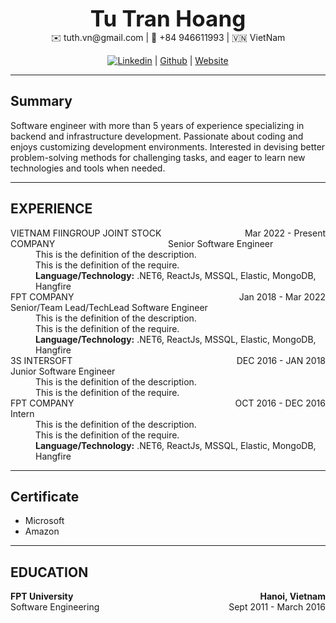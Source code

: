 <div>
  <center><strong style="font-size:35px">Tu Tran Hoang</strong></center>
</div>

<center>
  ✉️ tuth.vn@gmail.com |
  📱 +84 946611993 |
  🇻🇳 VietNam

  [![Linkedin](https://static.licdn.com/aero-v1/sc/h/47josflhxdz9o3v227aa72l1p)](https://www.linkedin.com/in/tuthvn) |
  [Github](https://github.com/tuthvn) |
  [Website](https://www.yourwebsite.com)
</center>

---

## Summary

Software engineer with more than 5 years of experience specializing in backend and infrastructure development. Passionate about coding and enjoys customizing development environments. Interested in devising better problem-solving methods for challenging tasks, and eager to learn new technologies and tools when needed.

---

## EXPERIENCE
<dl>
<dt href="https://fiingroup.vn/">
  <div style="text-align: left; float: left; width: 50%;">VIETNAM FIINGROUP JOINT STOCK COMPANY</div>
  <div style="text-align: right; float: right; width: 50%;">Mar 2022 - Present</div>
  Senior Software Engineer
</dt>
<dd>This is the definition of the description.</dd>
<dd>This is the definition of the require.</dd>
<dd><strong>Language/Technology:</strong> .NET6, ReactJs, MSSQL, Elastic, MongoDB, Hangfire</dd>

<dt>
  <div style="text-align: left; float: left; width: 50%;">FPT COMPANY</div>
  <div style="text-align: right; float: right; width: 50%;">Jan 2018 - Mar 2022</div>
  Senior/Team Lead/TechLead Software Engineer
</dt>
<dd>This is the definition of the description.</dd>
<dd>This is the definition of the require.</dd>
<dd><strong>Language/Technology:</strong> .NET6, ReactJs, MSSQL, Elastic, MongoDB, Hangfire</dd>

<dt>
  <div style="text-align: left; float: left; width: 50%;">3S INTERSOFT</div>
  <div style="text-align: right; float: right; width: 50%;">DEC 2016 - JAN 2018</div>
  Junior Software Engineer
</dt>
<dd>This is the definition of the description.</dd>
<dd>This is the definition of the require.</dd>

<dt>
  <div style="text-align: left; float: left; width: 50%;">FPT COMPANY</div>
  <div style="text-align: right; float: right; width: 50%;">OCT 2016 - DEC 2016</div>
  Intern
</dt>
<dd>This is the definition of the description.</dd>
<dd>This is the definition of the require.</dd>
<dd><strong>Language/Technology:</strong> .NET6, ReactJs, MSSQL, Elastic, MongoDB, Hangfire</dd>
</dl>


---

## Certificate

- Microsoft
- Amazon

---

## EDUCATION

<dt>
  <div style="text-align: left; float: left; width: 50%; font-weight:bold;">FPT University</div>
  <div style="text-align: right; float: right; width: 50%; font-weight:bold;">Hanoi, Vietnam</div>
  <div style="text-align: left; float: left; width: 50%;">Software Engineering</div>
  <div style="text-align: right; float: right; width: 50%;">Sept 2011 - March 2016</div>  
</dt>
